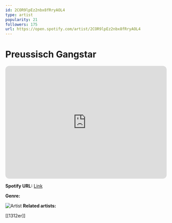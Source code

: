 ```yaml
---
id: 2COR9lpEz2nbx8fRryAOL4
type: artist
popularity: 21
followers: 175
url: https://open.spotify.com/artist/2COR9lpEz2nbx8fRryAOL4
---
```

# Preussisch Gangstar

<iframe style="border-radius:12px" src="https://open.spotify.com/embed/artist/2COR9lpEz2nbx8fRryAOL4" width="100%" height="352" frameBorder="0" allowfullscreen="" allow="autoplay; clipboard-write; encrypted-media; fullscreen; picture-in-picture" loading="lazy"></iframe>

**Spotify URL:** [Link](https://open.spotify.com/artist/2COR9lpEz2nbx8fRryAOL4)

**Genre:** 

![Artist](https://i.scdn.co/image/ab6761610000e5eb2136d2655f5e91a3bc980678)
**Related artists:**

[[1312er]]

